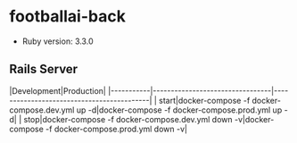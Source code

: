 # footballai-back

* Ruby version: 3.3.0

## Rails Server

|Development|Production|
|-----------|---------------------------------|-------------------------------------------|
| start|docker-compose -f docker-compose.dev.yml up -d|docker-compose -f docker-compose.prod.yml up -d|
| stop|docker-compose -f docker-compose.dev.yml down -v|docker-compose -f docker-compose.prod.yml down -v|
